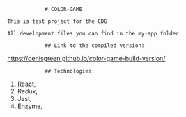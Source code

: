                 # COLOR-GAME

    This is test project for the CDG

    All development files you can find in the my-app folder

                ## Link to the compiled version:

https://denisgreen.github.io/color-game-build-version/


                ## Technologies:

1. React,
2. Redux,
3. Jest,
4. Enzyme,

